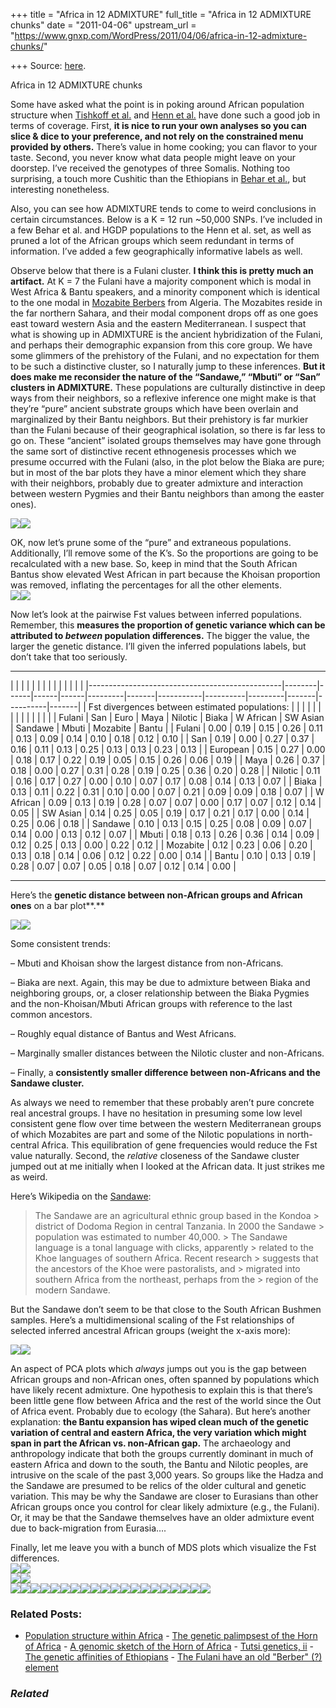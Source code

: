 +++
title = "Africa in 12 ADMIXTURE"
full_title = "Africa in 12 ADMIXTURE chunks"
date = "2011-04-06"
upstream_url = "https://www.gnxp.com/WordPress/2011/04/06/africa-in-12-admixture-chunks/"

+++
Source: [here](https://www.gnxp.com/WordPress/2011/04/06/africa-in-12-admixture-chunks/).

Africa in 12 ADMIXTURE chunks

Some have asked what the point is in poking around African population structure when [Tishkoff et al.](http://www.sciencemag.org/content/324/5930/1035.abstract) and [Henn et al.](http://www.pnas.org/content/early/2011/03/01/1017511108) have done such a good job in terms of coverage. First, **it is nice to run your own analyses so you can slice & dice to your preference, and not rely on the constrained menu provided by others.** There’s value in home cooking; you can flavor to your taste. Second, you never know what data people might leave on your doorstep. I’ve received the genotypes of three Somalis. Nothing too surprising, a touch more Cushitic than the Ethiopians in [Behar et al.](http://www.harappadna.org/2011/01/behar-et-al-data/), but interesting nonetheless.

Also, you can see how ADMIXTURE tends to come to weird conclusions in certain circumstances. Below is a K = 12 run \~50,000 SNPs. I’ve included in a few Behar et al. and HGDP populations to the Henn et al. set, as well as pruned a lot of the African groups which seem redundant in terms of information. I’ve added a few geographically informative labels as well.

Observe below that there is a Fulani cluster. **I think this is pretty much an artifact.** At K = 7 the Fulani have a majority component which is modal in West Africa & Bantu speakers, and a minority component which is identical to the one modal in [Mozabite Berbers](https://en.wikipedia.org/wiki/Mozabite_people) from Algeria. The Mozabites reside in the far northern Sahara, and their modal component drops off as one goes east toward western Asia and the eastern Mediterranean. I suspect that what is showing up in ADMIXTURE is the ancient hybridization of the Fulani, and perhaps their demographic expansion from this core group. We have some glimmers of the prehistory of the Fulani, and no expectation for them to be such a distinctive cluster, so I naturally jump to these inferences. **But it does make me reconsider the nature of the “Sandawe,” “Mbuti” or “San” clusters in ADMIXTURE.** These populations are culturally distinctive in deep ways from their neighbors, so a reflexive inference one might make is that they’re “pure” ancient substrate groups which have been overlain and marginalized by their Bantu neighbors. But their prehistory is far murkier than the Fulani because of their geographical isolation, so there is far less to go on. These “ancient” isolated groups themselves may have gone through the same sort of distinctive recent ethnogenesis processes which we presume occurred with the Fulani (also, in the plot below the Biaka are pure; but in most of the bar plots they have a minor element which they share with their neighbors, probably due to greater admixture and interaction between western Pygmies and their Bantu neighbors than among the easter ones).

[![](https://i0.wp.com/blogs.discovermagazine.com/gnxp/files/2011/04/af1.jpg?resize=600%2C548)![](https://i0.wp.com/blogs.discovermagazine.com/gnxp/files/2011/04/af1.jpg?resize=600%2C548)](https://i0.wp.com/blogs.discovermagazine.com/gnxp/files/2011/04/af1.jpg)

OK, now let’s prune some of the “pure” and extraneous populations. Additionally, I’ll remove some of the K’s. So the proportions are going to be recalculated with a new base. So, keep in mind that the South African Bantus show elevated West African in part because the Khoisan proportion was removed, inflating the percentages for all the other elements.  
[![](https://i0.wp.com/blogs.discovermagazine.com/gnxp/files/2011/04/af2.jpg?resize=600%2C560)![](https://i0.wp.com/blogs.discovermagazine.com/gnxp/files/2011/04/af2.jpg?resize=600%2C560)](https://i0.wp.com/blogs.discovermagazine.com/gnxp/files/2011/04/af2.jpg)

Now let’s look at the pairwise Fst values between inferred populations. Remember, this **measures the proportion of genetic variance which can be attributed to *between* population differences.** The bigger the value, the larger the genetic distance. I’ll given the inferred populations labels, but don’t take that too seriously.

------------------------------------------------------------------------

|                                                |        |      |      |      |         |       |           |          |         |       |          |       | |------------------------------------------------|--------|------|------|------|---------|-------|-----------|----------|---------|-------|----------|-------| | Fst divergences between estimated populations: |        |      |      |      |         |       |           |          |         |       |          |       | |                                                | Fulani | San  | Euro | Maya | Nilotic | Biaka | W African | SW Asian | Sandawe | Mbuti | Mozabite | Bantu | | Fulani                                         | 0.00   | 0.19 | 0.15 | 0.26 | 0.11    | 0.13  | 0.09      | 0.14     | 0.10    | 0.18  | 0.12     | 0.10  | | San                                            | 0.19   | 0.00 | 0.27 | 0.37 | 0.16    | 0.11  | 0.13      | 0.25     | 0.13    | 0.13  | 0.23     | 0.13  | | European                                       | 0.15   | 0.27 | 0.00 | 0.18 | 0.17    | 0.22  | 0.19      | 0.05     | 0.15    | 0.26  | 0.06     | 0.19  | | Maya                                           | 0.26   | 0.37 | 0.18 | 0.00 | 0.27    | 0.31  | 0.28      | 0.19     | 0.25    | 0.36  | 0.20     | 0.28  | | Nilotic                                        | 0.11   | 0.16 | 0.17 | 0.27 | 0.00    | 0.10  | 0.07      | 0.17     | 0.08    | 0.14  | 0.13     | 0.07  | | Biaka                                          | 0.13   | 0.11 | 0.22 | 0.31 | 0.10    | 0.00  | 0.07      | 0.21     | 0.09    | 0.09  | 0.18     | 0.07  | | W African                                      | 0.09   | 0.13 | 0.19 | 0.28 | 0.07    | 0.07  | 0.00      | 0.17     | 0.07    | 0.12  | 0.14     | 0.05  | | SW Asian                                       | 0.14   | 0.25 | 0.05 | 0.19 | 0.17    | 0.21  | 0.17      | 0.00     | 0.14    | 0.25  | 0.06     | 0.18  | | Sandawe                                        | 0.10   | 0.13 | 0.15 | 0.25 | 0.08    | 0.09  | 0.07      | 0.14     | 0.00    | 0.13  | 0.12     | 0.07  | | Mbuti                                          | 0.18   | 0.13 | 0.26 | 0.36 | 0.14    | 0.09  | 0.12      | 0.25     | 0.13    | 0.00  | 0.22     | 0.12  | | Mozabite                                       | 0.12   | 0.23 | 0.06 | 0.20 | 0.13    | 0.18  | 0.14      | 0.06     | 0.12    | 0.22  | 0.00     | 0.14  | | Bantu                                          | 0.10   | 0.13 | 0.19 | 0.28 | 0.07    | 0.07  | 0.05      | 0.18     | 0.07    | 0.12  | 0.14     | 0.00  |

------------------------------------------------------------------------

Here’s the **genetic distance between non-African groups and African ones** on a bar plot**.**

**[![](https://i0.wp.com/blogs.discovermagazine.com/gnxp/files/2011/04/fstdist.jpg?resize=600%2C495)![](https://i0.wp.com/blogs.discovermagazine.com/gnxp/files/2011/04/fstdist.jpg?resize=600%2C495)](https://i0.wp.com/blogs.discovermagazine.com/gnxp/files/2011/04/fstdist.jpg)**

Some consistent trends:

– Mbuti and Khoisan show the largest distance from non-Africans.

– Biaka are next. Again, this may be due to admixture between Biaka and neighboring groups, or, a closer relationship between the Biaka Pygmies and the non-Khoisan/Mbuti African groups with reference to the last common ancestors.

– Roughly equal distance of Bantus and West Africans.

– Marginally smaller distances between the Nilotic cluster and non-Africans.

– Finally, a **consistently smaller difference between non-Africans and the Sandawe cluster.**

As always we need to remember that these probably aren’t pure concrete real ancestral groups. I have no hesitation in presuming some low level consistent gene flow over time between the western Mediterranean groups of which Mozabites are part and some of the Nilotic populations in north-central Africa. This equilibration of gene frequencies would reduce the Fst value naturally. Second, the *relative* closeness of the Sandawe cluster jumped out at me initially when I looked at the African data. It just strikes me as weird.

Here’s Wikipedia on the [Sandawe](https://en.wikipedia.org/wiki/Sandawe_people):

> The Sandawe are an agricultural ethnic group based in the Kondoa > district of Dodoma Region in central Tanzania. In 2000 the Sandawe > population was estimated to number 40,000. >
> The Sandawe language is a tonal language with clicks, apparently > related to the Khoe languages of southern Africa. Recent research > suggests that the ancestors of the Khoe were pastoralists, and > migrated into southern Africa from the northeast, perhaps from the > region of the modern Sandawe.

But the Sandawe don’t seem to be that close to the South African Bushmen samples. Here’s a multidimensional scaling of the Fst relationships of selected inferred ancestral African groups (weight the x-axis more):

[![](https://i0.wp.com/blogs.discovermagazine.com/gnxp/files/2011/04/Fst11.png?resize=600%2C558)![](https://i0.wp.com/blogs.discovermagazine.com/gnxp/files/2011/04/Fst11.png?resize=600%2C558)](https://i0.wp.com/blogs.discovermagazine.com/gnxp/files/2011/04/Fst11.png)

An aspect of PCA plots which *always* jumps out you is the gap between African groups and non-African ones, often spanned by populations which have likely recent admixture. One hypothesis to explain this is that there’s been little gene flow between Africa and the rest of the world since the Out of Africa event. Probably due to ecology (the Sahara). But here’s another explanation: **the Bantu expansion has wiped clean much of the genetic variation of central and eastern Africa, the very variation which might span in part the African vs. non-African gap.** The archaeology and anthropology indicate that both the groups currently dominant in much of eastern Africa and down to the south, the Bantu and Nilotic peoples, are intrusive on the scale of the past 3,000 years. So groups like the Hadza and the Sandawe are presumed to be relics of the older cultural and genetic variation. This may be why the Sandawe are closer to Eurasians than other African groups once you control for clear likely admixture (e.g., the Fulani). Or, it may be that the Sandawe themselves have an older admixture event due to back-migration from Eurasia….

Finally, let me leave you with a bunch of MDS plots which visualize the Fst differences.  
[![](https://i0.wp.com/blogs.discovermagazine.com/gnxp/files/2011/04/Fst1.png?resize=600%2C564)![](https://i0.wp.com/blogs.discovermagazine.com/gnxp/files/2011/04/Fst1.png?resize=600%2C564)](https://i0.wp.com/blogs.discovermagazine.com/gnxp/files/2011/04/Fst1.png)  
[![](https://i0.wp.com/blogs.discovermagazine.com/gnxp/files/2011/04/Fst2.png?resize=600%2C531)![](https://i0.wp.com/blogs.discovermagazine.com/gnxp/files/2011/04/Fst2.png?resize=600%2C531)](https://i0.wp.com/blogs.discovermagazine.com/gnxp/files/2011/04/Fst2.png)  
[![](https://i0.wp.com/blogs.discovermagazine.com/gnxp/files/2011/04/Fst3.png?resize=600%2C565)![](https://i0.wp.com/blogs.discovermagazine.com/gnxp/files/2011/04/Fst3.png?resize=600%2C565)](https://i0.wp.com/blogs.discovermagazine.com/gnxp/files/2011/04/Fst3.png)[![](https://i0.wp.com/blogs.discovermagazine.com/gnxp/files/2011/04/Fst4.png?resize=600%2C556)![](https://i0.wp.com/blogs.discovermagazine.com/gnxp/files/2011/04/Fst4.png?resize=600%2C556)](https://i0.wp.com/blogs.discovermagazine.com/gnxp/files/2011/04/Fst4.png)[![](https://i0.wp.com/blogs.discovermagazine.com/gnxp/files/2011/04/Fst5.png?resize=600%2C555)![](https://i0.wp.com/blogs.discovermagazine.com/gnxp/files/2011/04/Fst5.png?resize=600%2C555)](https://i0.wp.com/blogs.discovermagazine.com/gnxp/files/2011/04/Fst5.png)[![](https://i0.wp.com/blogs.discovermagazine.com/gnxp/files/2011/04/Fst6.png?resize=600%2C547)![](https://i0.wp.com/blogs.discovermagazine.com/gnxp/files/2011/04/Fst6.png?resize=600%2C547)](https://i0.wp.com/blogs.discovermagazine.com/gnxp/files/2011/04/Fst6.png)[![](https://i0.wp.com/blogs.discovermagazine.com/gnxp/files/2011/04/Fst7.png?resize=600%2C555)![](https://i0.wp.com/blogs.discovermagazine.com/gnxp/files/2011/04/Fst7.png?resize=600%2C555)](https://i0.wp.com/blogs.discovermagazine.com/gnxp/files/2011/04/Fst7.png)[![](https://i0.wp.com/blogs.discovermagazine.com/gnxp/files/2011/04/Fst8.png?resize=600%2C550)![](https://i0.wp.com/blogs.discovermagazine.com/gnxp/files/2011/04/Fst8.png?resize=600%2C550)](https://i0.wp.com/blogs.discovermagazine.com/gnxp/files/2011/04/Fst8.png)[![](https://i0.wp.com/blogs.discovermagazine.com/gnxp/files/2011/04/Fst9a.png?resize=600%2C551)![](https://i0.wp.com/blogs.discovermagazine.com/gnxp/files/2011/04/Fst9a.png?resize=600%2C551)](https://i0.wp.com/blogs.discovermagazine.com/gnxp/files/2011/04/Fst9a.png)[![](https://i0.wp.com/blogs.discovermagazine.com/gnxp/files/2011/04/Fst9b.png?resize=600%2C545)![](https://i0.wp.com/blogs.discovermagazine.com/gnxp/files/2011/04/Fst9b.png?resize=600%2C545)](https://i0.wp.com/blogs.discovermagazine.com/gnxp/files/2011/04/Fst9b.png)[![](https://i0.wp.com/blogs.discovermagazine.com/gnxp/files/2011/04/Fst9c.png?resize=600%2C546)![](https://i0.wp.com/blogs.discovermagazine.com/gnxp/files/2011/04/Fst9c.png?resize=600%2C546)](https://i0.wp.com/blogs.discovermagazine.com/gnxp/files/2011/04/Fst9c.png)[![ ](https://i0.wp.com/blogs.discovermagazine.com/gnxp/files/2011/04/Fst10.png?resize=600%2C557)![ ](https://i0.wp.com/blogs.discovermagazine.com/gnxp/files/2011/04/Fst10.png?resize=600%2C557)](https://i0.wp.com/blogs.discovermagazine.com/gnxp/files/2011/04/Fst10.png)

### Related Posts:

- [Population structure within
  Africa](https://www.gnxp.com/WordPress/2011/03/16/population-structure-within-africa/) - [The genetic palimpsest of the Horn of
  Africa](https://www.gnxp.com/WordPress/2019/01/10/the-genetic-palimpsest-of-the-horn-of-africa/) - [A genomic sketch of the Horn of
  Africa](https://www.gnxp.com/WordPress/2011/06/09/a-genomic-sketch-of-the-horn-of-africa/) - [Tutsi genetics,
  ii](https://www.gnxp.com/WordPress/2011/08/31/tutsi-genetics-ii/) - [The genetic affinities of
  Ethiopians](https://www.gnxp.com/WordPress/2011/01/10/the-genetic-affinities-of-ethiopians/) - [The Fulani have an old "Berber" (?)
  element](https://www.gnxp.com/WordPress/2012/01/16/the-fulani-have-an-old-berber-element/)

### *Related*

[](https://www.addtoany.com/add_to/facebook?linkurl=https%3A%2F%2Fwww.gnxp.com%2FWordPress%2F2011%2F04%2F06%2Fafrica-in-12-admixture-chunks%2F&linkname=Africa%20in%2012%20%20ADMIXTURE%20chunks "Facebook")[](https://www.addtoany.com/add_to/twitter?linkurl=https%3A%2F%2Fwww.gnxp.com%2FWordPress%2F2011%2F04%2F06%2Fafrica-in-12-admixture-chunks%2F&linkname=Africa%20in%2012%20%20ADMIXTURE%20chunks "Twitter")[](https://www.addtoany.com/add_to/email?linkurl=https%3A%2F%2Fwww.gnxp.com%2FWordPress%2F2011%2F04%2F06%2Fafrica-in-12-admixture-chunks%2F&linkname=Africa%20in%2012%20%20ADMIXTURE%20chunks "Email")[](https://www.addtoany.com/share)
